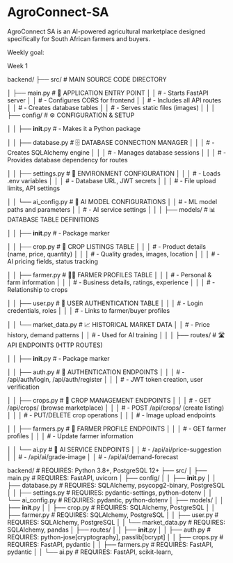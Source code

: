 # AgroConnect-SA
AgroConnect SA is an AI-powered agricultural marketplace designed specifically for South African farmers and buyers.

Weekly goal:

Week 1

backend/
├── src/                          # MAIN SOURCE CODE DIRECTORY

│   ├── main.py                   # 🚀 APPLICATION ENTRY POINT
│   │                             # - Starts FastAPI server
│   │                             # - Configures CORS for frontend
│   │                             # - Includes all API routes
│   │                             # - Creates database tables
│   │                             # - Serves static files (images)
│   │
│   ├── config/                   # ⚙️ CONFIGURATION & SETUP

│   │   ├── __init__.py           # - Makes it a Python package

│   │   ├── database.py           # 🗄️ DATABASE CONNECTION MANAGER
│   │   │                         # - Creates SQLAlchemy engine
│   │   │                         # - Manages database sessions
│   │   │                         # - Provides database dependency for routes

│   │   ├── settings.py           # 🔧 ENVIRONMENT CONFIGURATION
│   │   │                         # - Loads .env variables
│   │   │                         # - Database URL, JWT secrets
│   │   │                         # - File upload limits, API settings

│   │   └── ai_config.py          # 🤖 AI MODEL CONFIGURATIONS
│   │                             # - ML model paths and parameters
│   │                             # - AI service settings
│   │
│   ├── models/                   # 📊 DATABASE TABLE DEFINITIONS

│   │   ├── __init__.py           # - Package marker

│   │   ├── crop.py               # 🌾 CROP LISTINGS TABLE
│   │   │                         # - Product details (name, price, quantity)
│   │   │                         # - Quality grades, images, location
│   │   │                         # - AI pricing fields, status tracking

│   │   ├── farmer.py             # 👨‍🌾 FARMER PROFILES TABLE
│   │   │                         # - Personal & farm information
│   │   │                         # - Business details, ratings, experience
│   │   │                         # - Relationship to crops

│   │   ├── user.py               # 👤 USER AUTHENTICATION TABLE
│   │   │                         # - Login credentials, roles
│   │   │                         # - Links to farmer/buyer profiles

│   │   └── market_data.py        # 📈 HISTORICAL MARKET DATA
│   │                             # - Price history, demand patterns
│   │                             # - Used for AI training
│   │
│   ├── routes/                   # 🛣️ API ENDPOINTS (HTTP ROUTES)

│   │   ├── __init__.py           # - Package marker

│   │   ├── auth.py               # 🔐 AUTHENTICATION ENDPOINTS
│   │   │                         # - /api/auth/login, /api/auth/register
│   │   │                         # - JWT token creation, user verification

│   │   ├── crops.py              # 🌱 CROP MANAGEMENT ENDPOINTS
│   │   │                         # - GET /api/crops/ (browse marketplace)
│   │   │                         # - POST /api/crops/ (create listing)
│   │   │                         # - PUT/DELETE crop operations
│   │   │                         # - Image upload endpoints

│   │   ├── farmers.py            # 🚜 FARMER PROFILE ENDPOINTS
│   │   │                         # - GET farmer profiles
│   │   │                         # - Update farmer information

│   │   └── ai.py                 # 🔮 AI SERVICE ENDPOINTS
│   │                             # - /api/ai/price-suggestion
│   │                             # - /api/ai/grade-image
│   │                             # - /api/ai/demand-forecast





backend/                          # REQUIRES: Python 3.8+, PostgreSQL 12+
├── src/
│   ├── main.py                   # REQUIRES: FastAPI, uvicorn
│   ├── config/
│   │   ├── __init__.py
│   │   ├── database.py           # REQUIRES: SQLAlchemy, psycopg2-binary, PostgreSQL
│   │   ├── settings.py           # REQUIRES: pydantic-settings, python-dotenv
│   │   └── ai_config.py          # REQUIRES: pydantic, python-dotenv
│   ├── models/
│   │   ├── __init__.py
│   │   ├── crop.py               # REQUIRES: SQLAlchemy, PostgreSQL
│   │   ├── farmer.py             # REQUIRES: SQLAlchemy, PostgreSQL
│   │   ├── user.py               # REQUIRES: SQLAlchemy, PostgreSQL
│   │   └── market_data.py        # REQUIRES: SQLAlchemy, pandas
│   ├── routes/
│   │   ├── __init__.py
│   │   ├── auth.py               # REQUIRES: python-jose[cryptography], passlib[bcrypt]
│   │   ├── crops.py              # REQUIRES: FastAPI, pydantic
│   │   ├── farmers.py            # REQUIRES: FastAPI, pydantic
│   │   └── ai.py                 # REQUIRES: FastAPI, scikit-learn, 
